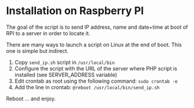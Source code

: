 # Installation on Raspberry PI

The goal of the script is to send IP address, name and date+time at boot of RPI to a server in order to locate it.

There are many ways to launch a script on Linux at the end of boot.
This one is simple but indirect.

1. Copy `send_ip.sh` script in `/usr/local/bin`
2. Configure the script with the URL of the server where PHP script is installed (see SERVER_ADDRESS variable)
3. Edit crontab as root using the following command: `sudo crontab -e`
4. Add the line in crontab: `@reboot /usr/local/bin/send_ip.sh`

Reboot ... and enjoy.